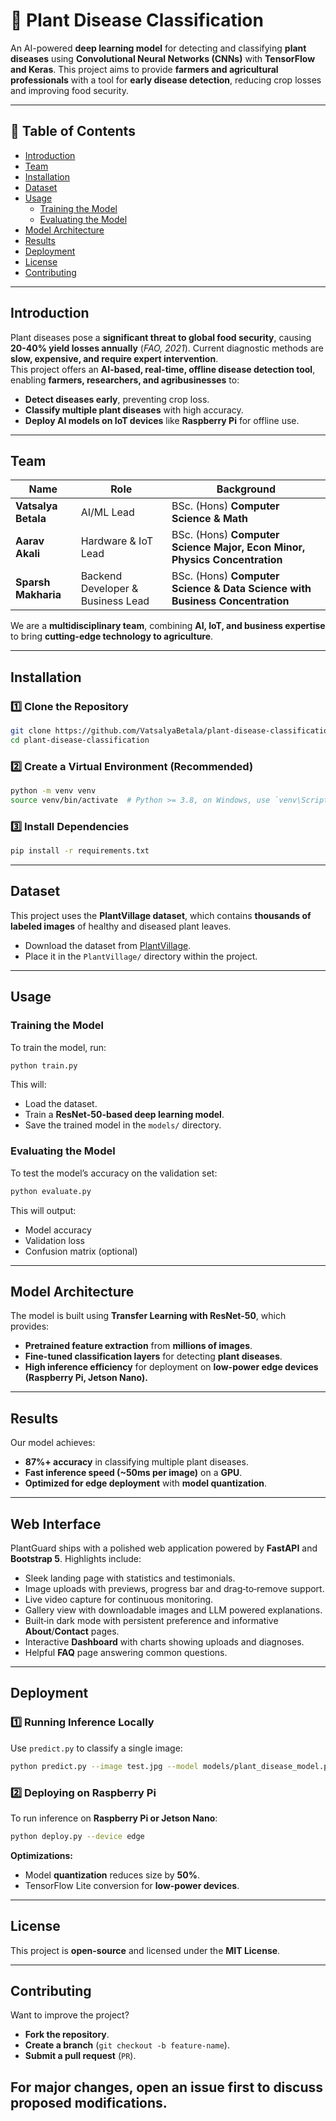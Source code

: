 # **🌱 Plant Disease Classification**
An AI-powered **deep learning model** for detecting and classifying **plant diseases** using **Convolutional Neural Networks (CNNs)** with **TensorFlow and Keras**. This project aims to provide **farmers and agricultural professionals** with a tool for **early disease detection**, reducing crop losses and improving food security.

---

## **📑 Table of Contents**
- [Introduction](#introduction)
- [Team](#team)
- [Installation](#installation)
- [Dataset](#dataset)
- [Usage](#usage)
  - [Training the Model](#training-the-model)
  - [Evaluating the Model](#evaluating-the-model)
- [Model Architecture](#model-architecture)
- [Results](#results)
- [Deployment](#deployment)
- [License](#license)
- [Contributing](#contributing)

---

## **Introduction**
Plant diseases pose a **significant threat to global food security**, causing **20-40% yield losses annually** (*FAO, 2021*). Current diagnostic methods are **slow, expensive, and require expert intervention**.  
This project offers an **AI-based, real-time, offline disease detection tool**, enabling **farmers, researchers, and agribusinesses** to:
- **Detect diseases early**, preventing crop loss.
- **Classify multiple plant diseases** with high accuracy.
- **Deploy AI models on IoT devices** like **Raspberry Pi** for offline use.

---

## **Team**
| Name | Role | Background |
|------|------|------------|
| **Vatsalya Betala** | AI/ML Lead | BSc. (Hons) **Computer Science & Math** |
| **Aarav Akali** | Hardware & IoT Lead | BSc. (Hons) **Computer Science Major, Econ Minor, Physics Concentration** |
| **Sparsh Makharia** | Backend Developer & Business Lead | BSc. (Hons) **Computer Science & Data Science with Business Concentration** |

We are a **multidisciplinary team**, combining **AI, IoT, and business expertise** to bring **cutting-edge technology to agriculture**.

---

## **Installation**
### **1️⃣ Clone the Repository**
```bash
git clone https://github.com/VatsalyaBetala/plant-disease-classification.git
cd plant-disease-classification
```

### **2️⃣ Create a Virtual Environment (Recommended)**
```bash
python -m venv venv
source venv/bin/activate  # Python >= 3.8, on Windows, use `venv\Scripts\activate`
```

### **3️⃣ Install Dependencies**
```bash
pip install -r requirements.txt
```

---

## **Dataset**
This project uses the **PlantVillage dataset**, which contains **thousands of labeled images** of healthy and diseased plant leaves.  
- Download the dataset from [PlantVillage](https://www.plantvillage.org/).
- Place it in the `PlantVillage/` directory within the project.

---

## **Usage**
### **Training the Model**
To train the model, run:
```bash
python train.py
```
This will:
- Load the dataset.
- Train a **ResNet-50-based deep learning model**.
- Save the trained model in the `models/` directory.

### **Evaluating the Model**
To test the model’s accuracy on the validation set:
```bash
python evaluate.py
```
This will output:
- Model accuracy
- Validation loss
- Confusion matrix (optional)

---

## **Model Architecture**
The model is built using **Transfer Learning with ResNet-50**, which provides:
- **Pretrained feature extraction** from **millions of images**.
- **Fine-tuned classification layers** for detecting **plant diseases**.
- **High inference efficiency** for deployment on **low-power edge devices (Raspberry Pi, Jetson Nano).**

---

## **Results**
Our model achieves:
- **87%+ accuracy** in classifying multiple plant diseases.
- **Fast inference speed (~50ms per image)** on a **GPU**.
- **Optimized for edge deployment** with **model quantization**.

---

## **Web Interface**
PlantGuard ships with a polished web application powered by **FastAPI** and **Bootstrap 5**. Highlights include:
- Sleek landing page with statistics and testimonials.
- Image uploads with previews, progress bar and drag‑to‑remove support.
- Live video capture for continuous monitoring.
- Gallery view with downloadable images and LLM powered explanations.
- Built‑in dark mode with persistent preference and informative **About**/**Contact** pages.
- Interactive **Dashboard** with charts showing uploads and diagnoses.
- Helpful **FAQ** page answering common questions.

---

## **Deployment**
### **1️⃣ Running Inference Locally**
Use `predict.py` to classify a single image:
```bash
python predict.py --image test.jpg --model models/plant_disease_model.pth
```

### **2️⃣ Deploying on Raspberry Pi**
To run inference on **Raspberry Pi or Jetson Nano**:
```bash
python deploy.py --device edge
```
**Optimizations:**
- Model **quantization** reduces size by **50%**.
- TensorFlow Lite conversion for **low-power devices**.

---

## **License**
This project is **open-source** and licensed under the **MIT License**.

---

## **Contributing**
Want to improve the project?  
- **Fork the repository**.
- **Create a branch** (`git checkout -b feature-name`).
- **Submit a pull request** (`PR`).

For major changes, open an **issue** first to discuss proposed modifications.
---
